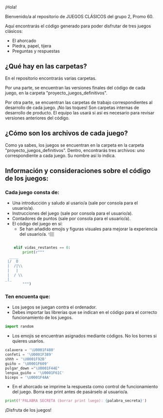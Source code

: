 
¡Hola! 

Bienvenido/a al repositorio de JUEGOS CLÁSICOS del grupo 2, Promo 60. 

Aquí encontrarás el código generado para poder disfrutar de tres juegos clásicos:
- El ahorcado
- Piedra, papel, tijera
- Preguntas y respuestas

## ¿Qué hay en las carpetas?
En el repositorio encontrarás varias carpetas.

Por una parte, se encuentran las versiones finales del código de cada juego, en la carpeta "proyecto_juegos_definitivos". 

Por otra parte, se encuentran las carpetas de trabajo correspondientes al desarrollo de cada juego.
¡No las toques! Son carpetas internas de desarrollo de producto.
El equipo las usará si así es necesario para revisar versiones anteriores del código.

## ¿Cómo son los archivos de cada juego?

Como ya sabes, los juegos se encuentran en la carpeta en la carpeta "proyecto_juegos_definitivos".
Dentro, encontrarás tres archivos: uno correspondiente a cada juego. Su nombre así lo indica. 

## Información y consideraciones sobre el código de los juegos:

### Cada juego consta de:

- Una introducción y saludo al usario/a (sale por consola para el usuario/a).
- Instrucciones del juego (sale por consola para el usuario/a).
- Contadores de puntos (sale por consola para el usuario/a).
- El código del juego en sí: 
    - Se han añadido emojis y figuras visuales para mejorar la experiencia del usuario/a. 👇🏽
``` python

    elif vidas_restantes == 0: 
        print(r"""
  ____
 |/  O
 |  /|\\
 |   |
 |  / \\  
_|_
        """)    

```
 

### Ten encuenta que:
- Los juegos se juegan contra el ordenador.
- Debes importar las librerías que se indican en el código para el correcto funcionamiento de los juegos. 
```python
import random
```
- Los emojis se encuentran asignados mediante códigos. No los borres si quieres usarlos. 

```python
calavera = '\U0001F480'
confeti = '\U0001F389'
shhh = '\U0001F92B'     
guiño = '\U0001F609'
pulgar_down ="\U0001F44E"
lengua_guiño = '\U0001F61C'
biceps = '\U0001F4AA'
```
- En el ahorcado se imprime la respuesta como control de funcionamiento del juego. Borra ese print antes de pasárselo al usuario/a.

```python
print(f'PALABRA SECRETA (borrar print luego): {palabra_secreta}')
```

¡Disfruta de los juegos!




